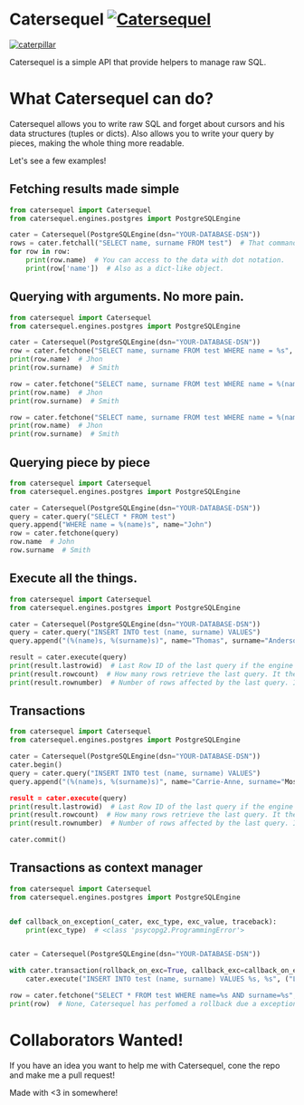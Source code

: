 # Catersequel [![Catersequel](https://img.shields.io/pypi/v/Catersequel.svg?style=flat-square)](https://pypi.org/project/catersequel/)

[![caterpillar](http://etc.usf.edu/clipart/52200/52230/52230_looper_eat_lg.gif)](http://etc.usf.edu/clipart/52200/52230/52230_looper_eat_lg.gif)

Catersequel is a simple API that provide helpers to manage raw SQL.

# What Catersequel can do?

Catersequel allows you to write raw SQL and forget about cursors and his data structures (tuples or dicts). Also allows you to write your query by pieces, making the whole thing more readable.

Let's see a few examples!

## Fetching results made simple

```python
from catersequel import Catersequel
from catersequel.engines.postgres import PostgreSQLEngine

cater = Catersequel(PostgreSQLEngine(dsn="YOUR-DATABASE-DSN"))
rows = cater.fetchall("SELECT name, surname FROM test")  # That command returns a RowResult you can iterate
for row in row:
    print(row.name)  # You can access to the data with dot notation.
    print(row['name'])  # Also as a dict-like object.
```

## Querying with arguments. No more pain.

```python
from catersequel import Catersequel
from catersequel.engines.postgres import PostgreSQLEngine

cater = Catersequel(PostgreSQLEngine(dsn="YOUR-DATABASE-DSN"))
row = cater.fetchone("SELECT name, surname FROM test WHERE name = %s", ("John", ))
print(row.name)  # Jhon
print(row.surname)  # Smith

row = cater.fetchone("SELECT name, surname FROM test WHERE name = %(name)s", {'name': 'John'})
print(row.name)  # Jhon
print(row.surname)  # Smith

row = cater.fetchone("SELECT name, surname FROM test WHERE name = %(name)s", name='John')
print(row.name)  # Jhon
print(row.surname)  # Smith
```

## Querying piece by piece
```python
from catersequel import Catersequel
from catersequel.engines.postgres import PostgreSQLEngine

cater = Catersequel(PostgreSQLEngine(dsn="YOUR-DATABASE-DSN"))
query = cater.query("SELECT * FROM test")
query.append("WHERE name = %(name)s", name="John")
row = cater.fetchone(query)
row.name  # John
row.surname  # Smith
```

## Execute all the things.
```python
from catersequel import Catersequel
from catersequel.engines.postgres import PostgreSQLEngine

cater = Catersequel(PostgreSQLEngine(dsn="YOUR-DATABASE-DSN"))
query = cater.query("INSERT INTO test (name, surname) VALUES")
query.append("(%(name)s, %(surname)s)", name="Thomas", surname="Anderson")

result = cater.execute(query)
print(result.lastrowid)  # Last Row ID of the last query if the engine supports it.
print(result.rowcount)  # How many rows retrieve the last query. It the engine supports it.
print(result.rownumber)  # Number of rows affected by the last query. If engine supports it.
```

## Transactions
```python
from catersequel import Catersequel
from catersequel.engines.postgres import PostgreSQLEngine

cater = Catersequel(PostgreSQLEngine(dsn="YOUR-DATABASE-DSN"))
cater.begin()
query = cater.query("INSERT INTO test (name, surname) VALUES")
query.append("(%(name)s, %(surname)s)", name="Carrie-Anne, surname="Moss")

result = cater.execute(query)
print(result.lastrowid)  # Last Row ID of the last query if the engine supports it.
print(result.rowcount)  # How many rows retrieve the last query. It the engine supports it.
print(result.rownumber)  # Number of rows affected by the last query. If engine supports it.

cater.commit()
```

## Transactions as context manager
```python
from catersequel import Catersequel
from catersequel.engines.postgres import PostgreSQLEngine


def callback_on_exception(_cater, exc_type, exc_value, traceback):
    print(exc_type)  # <class 'psycopg2.ProgrammingError'>


cater = Catersequel(PostgreSQLEngine(dsn="YOUR-DATABASE-DSN"))

with cater.transaction(rollback_on_exc=True, callback_exc=callback_on_exception):
    cater.execute("INSERT INTO test (name, surname) VALUES %s, %s", ("Laurence", "Fishburne"))

row = cater.fetchone("SELECT * FROM test WHERE name=%s AND surname=%s", ("Laurance", "Fishburne"))
print(row)  # None, Catersequel has perfomed a rollback due a exception.
```

# Collaborators Wanted!

If you have an idea you want to help me with Catersequel, cone the repo and make me a pull request!



Made with <3 in somewhere!
